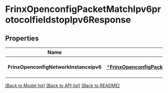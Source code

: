 # FrinxOpenconfigPacketMatchIpv6protocolfieldstopIpv6Response

## Properties
Name | Type | Description | Notes
------------ | ------------- | ------------- | -------------
**FrinxOpenconfigNetworkInstanceipv6** | [***FrinxOpenconfigPacketMatchIpv6protocolfieldstopIpv6**](frinx.openconfig.packet.match.ipv6protocolfieldstop.Ipv6.md) |  | [optional] [default to null]

[[Back to Model list]](../README.md#documentation-for-models) [[Back to API list]](../README.md#documentation-for-api-endpoints) [[Back to README]](../README.md)


